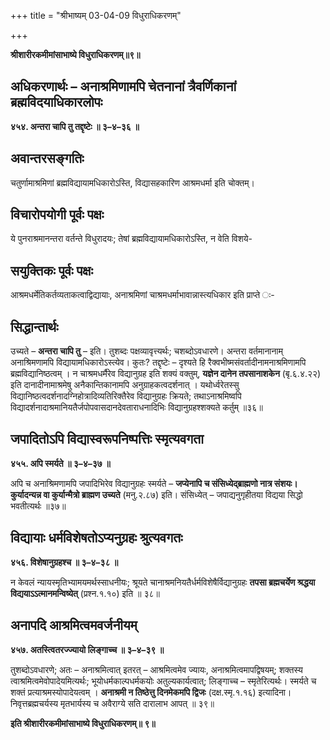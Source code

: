 +++
title = "श्रीभाष्यम् 03-04-09 विधुराधिकरणम्"

+++


**श्रीशारीरकमीमांसाभाष्ये विधुराधिकरणम्॥९॥**

## अधिकरणार्थः – अनाश्रमिणामपि चेतनानां त्रैवर्णिकानां ब्रह्मविदयाधिकारलोपः

**४५४. अन्तरा चापि तु तद्दृष्टेः ॥ ३–४–३६ ॥**

## अवान्तरसङ्गतिः

चतुर्णामाश्रमिणां ब्रह्मविद्यायामधिकारोऽस्ति, विद्यासहकारिण आश्रमधर्मा इति चोक्तम्।

## विचारोपयोगी पूर्वः पक्षः

ये पुनराश्रमानन्तरा वर्तन्ते विधुरादयः; तेषां ब्रह्मविद्यायामधिकारोऽस्ति, न वेति विशये-

## सयुक्तिकः पूर्वः पक्षः

आश्रमधर्मेतिकर्तव्यताकत्वाद्विद्यायाः, अनाश्रमिणां चाश्रमधर्माभावान्नास्त्यधिकार इति प्राप्ते ः-

## सिद्धान्तार्थः

उच्यते – **अन्तरा चापि तु** – इति। तुशब्दः पक्षव्यावृत्त्यर्थः; चशब्दोऽवधारणे। अन्तरा वर्तमानानाम् अनाश्रिमणामपि विद्यायामधिकारोऽस्त्येव। कुतः? तद्दृष्टेः – दृश्यते हि रैक्वभीष्मसंवर्तादीनामनाश्रमिणामपि ब्रह्मविद्यानिष्ठत्वम् । न चाश्रमधर्मैरेव विद्यानुग्रह इति शक्यं वक्तुम्, **यज्ञेन दानेन तपसानाशकेन** (बृ.६.४.२२) इति दानादीनामाश्रमेषु अनैकान्तिकानामपि अनुग्राहकत्वदर्शनात् । यथोर्ध्वरेतस्सु विद्यानिष्ठत्वदर्शनादग्निहोत्रादिव्यतिरिक्तैरेव विद्यानुग्रहः क्रियते; तथाऽनाश्रमिष्वपि विद्यादर्शनादाश्रमानियतैर्जपोपवासदानदेवताराधनादिभिः विद्यानुग्रहश्शक्यते कर्तुम् ॥३६॥

## जपादितोऽपि विद्यास्वरूपनिष्पत्तिः स्मृत्यवगता

**४५५. अपि स्मर्यते ॥ ३–४–३७ ॥**

अपि च अनाश्रिमणामपि जपादिभिरेव विद्यानुग्रहः स्मर्यते – **जप्येनापि च संसिध्येद्ब्राह्मणो नात्र संशयः। कुर्यादन्यन्न वा कुर्यान्मैत्रो ब्राह्मण उच्यते** (मनु.२.८७) इति। संसिध्येत् – जपाद्यनुगृहीतया विद्यया सिद्धो भवतीत्यर्थः ॥३७॥

## विद्यायाः धर्मविशेषतोऽप्यनुग्रहः श्रुत्यवगतः

**४५६. विशेषानुग्रहश्च ॥ ३–४–३८ ॥**

न केवलं न्यायस्मृतिभ्यामयमर्थस्साधनीयः; श्रूयते चानाश्रमनियतैर्धर्मविशेषैर्विद्यानुग्रहः **तपसा ब्रह्मचर्येण श्रद्धया विद्ययाऽऽत्मानमन्विष्येत्** (प्रश्न.१.१०) इति ॥ ३८॥

## अनापदि आश्रमित्वमवर्जनीयम्

**४५७. अतस्त्वितरज्ज्यायो लिङ्गाच्च ॥ ३–४–३९ ॥**

तुशब्दोऽवधारणे; अतः – अनाश्रमित्वात् इतरत् – आश्रमित्वमेव ज्यायः, अनाश्रमित्वमापद्विषयम्; शक्तस्य त्वाश्रमित्वमेवोपादेयमित्यर्थः; भूयोधर्मकाल्पधर्मकयोः अतुल्यकार्यत्वात्; लिङ्गाच्च – स्मृतेरित्यर्थः। स्मर्यते च शक्तं प्रत्याश्रमस्योपादेयत्वम् । **अनाश्रमी न तिष्ठेत्तु दिनमेकमपि द्विजः** (दक्ष.स्मृ.१.१६) इत्यादिना। निवृत्तब्रह्मचर्यस्य मृतभार्यस्य च अवैराग्ये सति दारालाभ आपत् ॥ ३९॥

**इति श्रीशारीरकमीमांसाभाष्ये विधुराधिकरणम्॥ ९॥**


